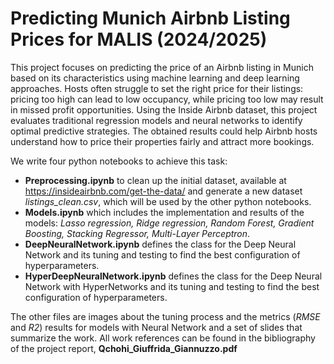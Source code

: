# Predicting Munich Airbnb Listing Prices for MALIS (2024/2025)
This project focuses on predicting the price of an Airbnb listing in Munich based on its characteristics using machine learning and deep learning approaches. Hosts often struggle to set the right price for their listings: pricing too high can lead to low occupancy, while pricing too low may result in missed profit opportunities. Using the Inside Airbnb dataset, this project evaluates traditional regression models and neural networks to identify optimal predictive strategies. The obtained results could help Airbnb hosts understand how to price their properties fairly and attract more bookings.

We write four python notebooks to achieve this task: 
- __Preprocessing.ipynb__ to clean up the initial dataset, available at https://insideairbnb.com/get-the-data/ and generate a new dataset *listings_clean.csv*, which will be used by the other python notebooks.
- __Models.ipynb__ which includes the implementation and results of the models: *Lasso regression, Ridge regression, Random Forest, Gradient Boosting, Stacking Regressor, Multi-Layer Perceptron*.
- __DeepNeuralNetwork.ipynb__ defines the class for the Deep Neural Network and its tuning and testing to find the best configuration of hyperparameters.
- __HyperDeepNeuralNetwork.ipynb__ defines the class for the Deep Neural Network with HyperNetworks and its tuning and testing to find the best configuration of hyperparameters.

The other files are images about the tuning process and the metrics (*RMSE* and *R2*) results for models with Neural Network and a set of slides that summarize the work.
All work references can be found in the bibliography of the project report, __Qchohi_Giuffrida_Giannuzzo.pdf__
